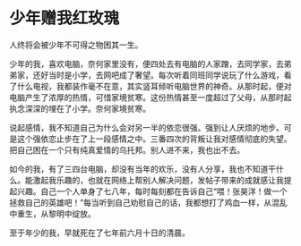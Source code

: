 # 少年赠我红玫瑰

人终将会被少年不可得之物困其一生。



少年的我，喜欢电脑，奈何家里没有，便四处去有电脑的人家蹭，去同学家，去弟弟家，还好当时是小学，去网吧成了奢望。每次听着同班同学说玩了什么游戏，看了什么电视，我都装作毫不在意，其实竖耳倾听电脑世界的神奇。从那时起，便对电脑产生了浓厚的热情，可惜家境贫寒。这份热情甚至一度超过了父母，从那时起执念深深的埋在了小学。奈何家境贫寒。



说起感情，我不知道自己为什么会对另一半的依恋很强。强到让人厌烦的地步。可是这个强依恋止步在了上一段感情之中。三番四次的背叛让我对感情彻底的失望。把自己困在一个只有纯真爱情的乌托邦。别人进不来，我也出不去。



如今的我，有了三四台电脑，却没有当年的欢乐，没有人分享，我也不知道干什么。能激起我乐趣的，也就在网络上帮别人解决问题，发帖子带来的成就感让我提起兴趣。自己一个人单身了七八年，每时每刻都在告诉自己“喂！张昊洋！做一个拯救自己的英雄吧！”每当听到自己劝慰自己的话，我都想打了鸡血一样，从混乱中重生，从黎明中绽放。



至于年少的我，早就死在了七年前六月十日的清晨。

